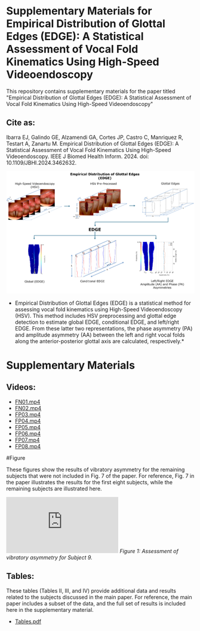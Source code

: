 # Supplementary Materials for Empirical Distribution of Glottal Edges (EDGE): A Statistical Assessment of Vocal Fold Kinematics Using High-Speed Videoendoscopy


This repository contains supplementary materials for the paper titled "Empirical Distribution of Glottal Edges (EDGE): A Statistical Assessment of Vocal Fold Kinematics Using High-Speed Videoendoscopy"
## Cite as:
Ibarra EJ, Galindo GE, Alzamendi GA, Cortes JP, Castro C, Manriquez R, Testart A, Zanartu M. Empirical Distribution of Glottal Edges (EDGE): A Statistical Assessment of Vocal Fold Kinematics Using High-Speed Videoendoscopy. IEEE J Biomed Health Inform. 2024. doi: 10.1109/JBHI.2024.3462632.


![Figure 1: Grafical Abstract](Grafical_Abstract_EDGE.png)
* Empirical Distribution of Glottal Edges (EDGE) is a statistical method for assessing vocal fold
kinematics using High-Speed Videoendoscopy (HSV). This method includes HSV preprocessing
and glottal edge detection to estimate global EDGE, conditional EDGE, and left/right EDGE. From
these latter two representations, the phase asymmetry (PA) and amplitude asymmetry (AA)
between the left and right vocal folds along the anterior-posterior glottal axis are calculated,
respectively.*

# Supplementary Materials

## Videos:

- [FN01.mp4](https://github.com/Emiroji/Empirical-Distribution-of-Glottal-Edges-EDGE-/blob/main/Videos/FN01.mp4)
- [FN02.mp4](https://github.com/Emiroji/Empirical-Distribution-of-Glottal-Edges-EDGE-/blob/main/Videos/FN02.mp4)
- [FP03.mp4](https://github.com/Emiroji/Empirical-Distribution-of-Glottal-Edges-EDGE-/blob/main/Videos/FP03.mp4)
- [FP04.mp4](https://github.com/Emiroji/Empirical-Distribution-of-Glottal-Edges-EDGE-/blob/main/Videos/FP04.mp4)
- [FP05.mp4](https://github.com/Emiroji/Empirical-Distribution-of-Glottal-Edges-EDGE-/blob/main/Videos/FP05.mp4)
- [FP06.mp4](https://github.com/Emiroji/Empirical-Distribution-of-Glottal-Edges-EDGE-/blob/main/Videos/FP06.mp4)
- [FP07.mp4](https://github.com/Emiroji/Empirical-Distribution-of-Glottal-Edges-EDGE-/blob/main/Videos/FP07.mp4)
- [FP08.mp4](https://github.com/Emiroji/Empirical-Distribution-of-Glottal-Edges-EDGE-/blob/main/Videos/FP08.mp4)

#Figure

These figures show the results of vibratory asymmetry for the remaining subjects that were not included in Fig. 7 of the paper. For reference, Fig. 7 in the paper illustrates the results for the first eight subjects, while the remaining subjects are illustrated here.

![Figures_EDGE_for remain_Normal_MTD_VFNs_cases.pdf](https://github.com/Emiroji/Empirical-Distribution-of-Glottal-Edges-EDGE-/blob/main/Figures_EDGE_for%20remain_Normal_MTD_VFNs_cases.pdf)
*Figure 1: Assessment of vibratory asymmetry for Subject 9.*

## Tables:
These tables (Tables II, III, and IV) provide additional data and results related to the subjects discussed in the main paper. For reference, the main paper includes a subset of the data, and the full set of results is included here in the supplementary material.
- [Tables.pdf](https://github.com/Emiroji/Empirical-Distribution-of-Glottal-Edges-EDGE-/blob/main/Tables_II_III_and_IV.pdf)


